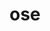 ---
category: 3-letters
denotation: null
name: ose
reference_link: https://www.etymonline.com/word/ose
root_language: null
root_name: null
title: ose
type: free
word_sums:
- respelling: ose
  sum: 'Ose + '
---